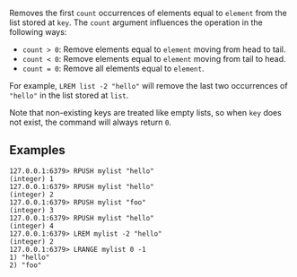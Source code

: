 Removes the first `count` occurrences of elements equal to `element` from the list
stored at `key`.
The `count` argument influences the operation in the following ways:

* `count > 0`: Remove elements equal to `element` moving from head to tail.
* `count < 0`: Remove elements equal to `element` moving from tail to head.
* `count = 0`: Remove all elements equal to `element`.

For example, `LREM list -2 "hello"` will remove the last two occurrences of
`"hello"` in the list stored at `list`.

Note that non-existing keys are treated like empty lists, so when `key` does not
exist, the command will always return `0`.

## Examples

```
127.0.0.1:6379> RPUSH mylist "hello"
(integer) 1
127.0.0.1:6379> RPUSH mylist "hello"
(integer) 2
127.0.0.1:6379> RPUSH mylist "foo"
(integer) 3
127.0.0.1:6379> RPUSH mylist "hello"
(integer) 4
127.0.0.1:6379> LREM mylist -2 "hello"
(integer) 2
127.0.0.1:6379> LRANGE mylist 0 -1
1) "hello"
2) "foo"
```
